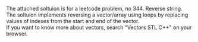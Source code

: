 The attached soltuion is for a leetcode problem, no 344. Reverse string. <br>
The soltuion implements reversing a vector/array using loops by replacing values of indexes from the start and end of the vector. <br>
If you want to know more about vectors, search "Vectors STL C++" on your browser. 
